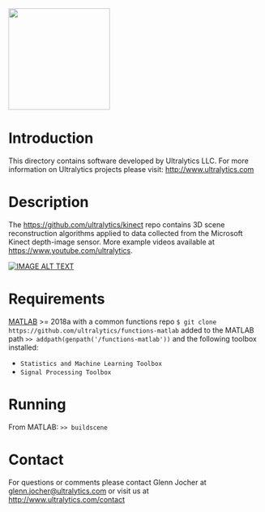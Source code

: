<img src="https://storage.googleapis.com/ultralytics/UltralyticsLogoName1000×676.png" width="200">  

# Introduction

This directory contains software developed by Ultralytics LLC. For more information on Ultralytics projects please visit:
http://www.ultralytics.com

# Description

The https://github.com/ultralytics/kinect repo contains 3D scene reconstruction algorithms applied to data collected from the  Microsoft Kinect depth-image sensor.  More example videos available at https://www.youtube.com/ultralytics.

[![IMAGE ALT TEXT](https://github.com/ultralytics/kinect/blob/master/preview.jpg)](https://www.youtube.com/watch?v=qTAWyXwABos "Kinect Video")

# Requirements

[MATLAB](https://www.mathworks.com/products/matlab.html) >= 2018a with a common functions repo `$ git clone https://github.com/ultralytics/functions-matlab` added to the MATLAB path `>> addpath(genpath('/functions-matlab'))` and the following toolbox installed:

- `Statistics and Machine Learning Toolbox`
- `Signal Processing Toolbox`

# Running
From MATLAB: ```>> buildscene```

# Contact

For questions or comments please contact Glenn Jocher at glenn.jocher@ultralytics.com or visit us at http://www.ultralytics.com/contact
